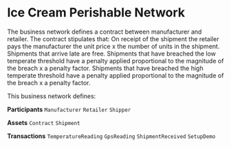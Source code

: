 # Ice Cream Perishable Network

The business network defines a contract between manufacturer and retailer. The contract stipulates 
that: On receipt of the shipment the retailer pays the manufacturer the unit price x the number of 
units in the shipment. Shipments that arrive late are free. Shipments that have breached the low 
temperate threshold have a penalty applied proportional to the magnitude of the breach x a penalty 
factor. Shipments that have breached the high temperate threshold have a penalty applied proportional 
to the magnitude of the breach x a penalty factor.

This business network defines:

**Participants**
`Manufacturer` `Retailer` `Shipper`

**Assets**
`Contract` `Shipment`

**Transactions**
`TemperatureReading` `GpsReading` `ShipmentReceived` `SetupDemo`
